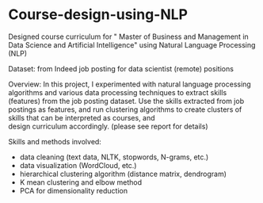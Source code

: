 # Course-design-using-NLP
Designed course curriculum for " Master of Business and Management in Data Science and Artificial Intelligence" using Natural Language Processing (NLP)

Dataset: 
from Indeed job posting for data scientist (remote) positions

Overview:
In this project, I experimented with natural language processing algorithms and various data processing techniques to extract skills (features) from the job posting dataset. 
Use the skills extracted from job postings as features, and run clustering algorithms to create clusters of skills that can be interpreted as courses, and  
design curriculum accordingly. (please see report for details)

Skills and methods involved:
- data cleaning (text data, NLTK, stopwords, N-grams, etc.)
- data visualization (WordCloud, etc.)
- hierarchical clustering algorithm (distance matrix, dendrogram)
- K mean clustering and elbow method
- PCA for dimensionality reduction

